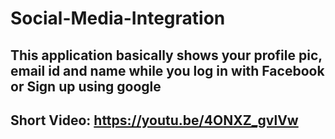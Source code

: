 # Social-Media-Integration

## This application basically shows your profile pic, email id and name while you log in with Facebook or Sign up using google

## Short Video: https://youtu.be/4ONXZ_gvlVw
